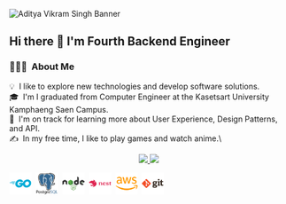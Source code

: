![Aditya Vikram Singh Banner](https://preview.redd.it/for-hire-pixel-art-commissions-open-for-one-slot-only-v0-n91yji2yz6yb1.gif?width=640&crop=smart&auto=webp&s=ad9f85bb9b44eec155001e1af42bcac368ee75e1)

## Hi there 👋 I'm Fourth Backend Engineer
### 👨🏻‍💻 &nbsp;About Me

💡 &nbsp;I like to explore new technologies and develop software solutions.\
🎓 &nbsp;I'm I graduated from Computer Engineer at the Kasetsart University Kamphaeng Saen Campus.\
🌱 &nbsp;I'm on track for learning more about User Experience, Design Patterns, and API.\
✍️ &nbsp;In my free time, I like to play games and watch anime.\

<p align="center">
<a href="https://github.com/Fourth1755">
  <img height="180em" src="https://github-readme-stats-eight-theta.vercel.app/api?username=Fourth-Pooriwat&show_icons=true&theme=algolia&include_all_commits=true&count_private=true"/>
  <img height="180em" src="https://github-readme-stats-eight-theta.vercel.app/api/top-langs/?username=Fourth-Pooriwat&layout=compact&langs_count=8&theme=algolia"/>
</a>
</p>

<div>
  <img src="https://github.com/devicons/devicon/blob/master/icons/go/go-original-wordmark.svg" title="GoLang" alt="GoLang " width="40" height="40"/>&nbsp;
  <img src="https://github.com/devicons/devicon/blob/master/icons/postgresql/postgresql-original-wordmark.svg" title="Postgresql"  alt="Postgresql" width="40" height="40"/>&nbsp;
  <img src="https://github.com/devicons/devicon/blob/master/icons/nodejs/nodejs-original-wordmark.svg" title="NodeJS" alt="NodeJS" width="40" height="40"/>&nbsp;
  <img src="https://github.com/devicons/devicon/blob/master/icons/nestjs/nestjs-original-wordmark.svg" title="Nestjs" alt="Nestjs" width="40" height="40"/>&nbsp;
  <img src="https://github.com/devicons/devicon/blob/master/icons/amazonwebservices/amazonwebservices-plain-wordmark.svg" title="AWS" alt="AWS" width="40" height="40"/>&nbsp;
  <img src="https://github.com/devicons/devicon/blob/master/icons/git/git-original-wordmark.svg" title="Git" **alt="Git" width="40" height="40"/>
</div>
<!--
**Fourth1755/Fourth1755** is a ✨ _special_ ✨ repository because its `README.md` (this file) appears on your GitHub profile.

Here are some ideas to get you started:

- 🔭 I’m currently working on ...
- 🌱 I’m currently learning ...
- 👯 I’m looking to collaborate on ...
- 🤔 I’m looking for help with ...
- 💬 Ask me about ...
- 📫 How to reach me: ...
- 😄 Pronouns: ...
- ⚡ Fun fact: ...
-->
